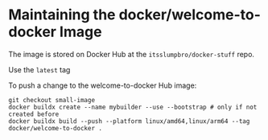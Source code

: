 # Maintaining the docker/welcome-to-docker Image

The image is stored on Docker Hub at the `itsslumpbro/docker-stuff` repo.

Use the `latest` tag

To push a change to the welcome-to-docker Hub image:
```
git checkout small-image
docker buildx create --name mybuilder --use --bootstrap # only if not created before
docker buildx build --push --platform linux/amd64,linux/arm64 --tag docker/welcome-to-docker .
```
